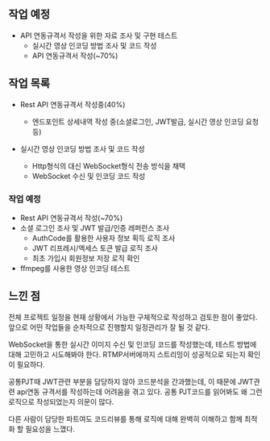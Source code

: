 ## 작업 예정
- API 연동규격서 작성을 위한 자료 조사 및 구현 테스트
  - 실시간 영상 인코딩 방법 조사 및 코드 작성
  - API 연동규격서 작성(~70%)

## 작업 목록
- Rest API 연동규격서 작성중(40%)
  - 엔드포인트 상세내역 작성 중(소셜로그인, JWT발급, 실시간 영상 인코딩 요청 등)

- 실시간 영상 인코딩 방법 조사 및 코드 작성
  - Http형식의 대신 WebSocket형식 전송 방식을 채택
  - WebSocket 수신 및 인코딩 코드 작성

### 작업 예정
- Rest API 연동규격서 작성(~70%)
- 소셜 로그인 조사 및 JWT 발급/인증 레퍼런스 조사
  - AuthCode를 활용한 사용자 정보 획득 로직 조사
  - JWT 리프레시/엑세스 토큰 발급 로직 조사
  - 최초 가입시 회원정보 저장 로직 확인
- ffmpeg를 사용한 영상 인코딩 테스트


## 느낀 점
전체 프로젝트 일정을 현재 상황에서 가능한 구체적으로 작성하고 검토한 점이 좋았다. 앞으로 어떤 작업들을 순차적으로 진행할지 일정관리가 잘 될 것 같다. 

WebSocket을 통한 실시간 이미지 수신 및 인코딩 코드를 작성했는데, 테스트 방법에 대해 고민하고 시도해봐야 한다.
RTMP서버에까지 스트리밍이 성공적으로 되는지 확인이 필요하다.

공통PJT때 JWT관련 부분을 담당하지 않아 코드분석을 간과했는데, 이 때문에 JWT관련 api연동 규격서를 작성하는데 어려움을 겪고 있다. 
공통 PJT코드를 읽어봐도 왜 그런 로직으로 작성되었는지 의문이 많다.

다른 사람이 담당한 파트여도 코드리뷰를 통해 로직에 대해 완벽히 이해하고 함께 최적화 할 필요성을 느꼈다.